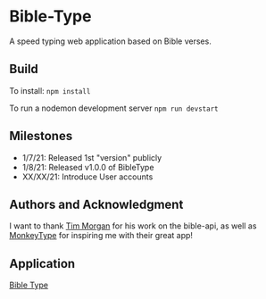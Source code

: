 # Bible-Type
A speed typing web application based on Bible verses.

## Build 
To install:
`npm install`

To run a nodemon development server
`npm run devstart`


## Milestones
- 1/7/21: Released 1st "version" publicly
- 1/8/21: Released v1.0.0 of BibleType
- XX/XX/21: Introduce User accounts

## Authors and Acknowledgment
I want to thank [Tim Morgan](https://github.com/seven1m) for his
work on the bible-api, as well as [MonkeyType](https://github.com/Miodec/monkeytype) for inspiring me with their great app!

## Application
[Bible Type](https://bibletype.herokuapp.com/)
